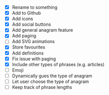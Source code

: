 - [x] Rename to something
- [x] Add to Github
- [x] Add icons
- [x] Add social buttons
- [x] Add general anagram feature
- [x] Add paging
- [ ] Add SVG animations
- [x] Store favourites
- [x] Add definitions
- [x] Fix issue with paging
- [x] Include other types of phrases (e.g. articles)
- [ ] Emoji
- [ ] Dynamically gues the type of anagram
- [ ] Let user choose the type of anagram
- [ ] Keep track of phrase lengths
